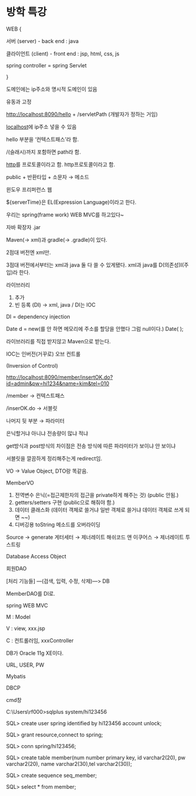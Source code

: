 # 방학 특강

WEB {

서버 (server) - back end : java

클라이언트 (client) - front end : jsp, html, css, js

spring controller = spring Servlet

}

도메인에는 ip주소와 명시적 도메인이 있음

유동과 고정

[http://localhost:8090/hello](http://localhost:8090/hello) + /servletPath (개발자가 정하는 거임)

[localhost](http://localhost)에 ip주소 넣을 수 있음

hello 부분을 ‘컨텍스트패스’라 함.

/(슬래시)까지 포함하면 path라 함.

[http](http://을)를 프로토콜이라고 함. http프로토콜이라고 함.

public + 반환타입 + 소문자 → 메소드

윈도우  프리퍼런스 웹

${serverTime}은 EL(Expression Language)이라고 한다.

우리는 spring(frame work) WEB MVC를 하고있다~

자바 확장자 .jar

Maven(→ xml)과 gradle(→ .gradle)이 있다.

2점대 버전엔 xml만.

3점대 버전에서부터는 xml과 java 둘 다 쓸 수 있게됐다. xml과 java를 D(의존성)I(주입)라 한다.

라이브러리

1. 추가
2. 빈 등록 (DI) → xml, java / DI는 IOC

DI = dependency injection

Date d = new(를 안 하면 메모리에 주소를 할당을 안했다 그럼 null이다.) Date( );

라이브러리를 직접 받지않고 Maven으로 받는다.

IOC는 인버전(거꾸로) 오브 컨트롤

(Inversion of Control)

[http://localhost:8090/member/insertOK.do?id=admin&pw=hi1234&name=kim&tel=010](http://localhost:8090/member/insertOK.do?id=admin&pw=hi1234&name=kim&tel=010)

/member → 컨텍스트패스

/inserOK.do → 서블릿

나머지 뒷 부분 → 파라미터

은닉할거냐 아니냐 전송량이 많냐 적냐

get방식과 post방식의 차이점은 전송 방식에 따른 파라미터가 보이냐 안 보이냐

서블릿을 깔끔하게 정리해주는게 redirect임.

VO → Value Object, DTO랑 똑같음.

MemberVO

1. 전역변수 은닉(=접근제한자의 접근을 private하게 해주는 것) (public 안됨.)
2. getters/setters 구현 (public으로 해줘야 함.)
3. 데이터 클래스화 (데이터 객체로 쓸거냐 일반 객체로 쓸거냐 데이터 객체로 쓰게 되면 ~~)
4. 디버깅용 toString 메소드를 오버라이딩

Source → generate 게터세터 → 제너레이트 해쉬코드 앤 이쿠어스 → 제너레이트 투 스트링

Database Access Object

회원DAO

[처리 기능들] —(검색, 입력, 수정, 삭제)—> DB

MemberDAO를 DI로.

spring WEB MVC

M : Model

V : view, xxx.jsp

C : 컨트롤러임, xxxController

DB가 Oracle 11g XE이다.

URL, USER, PW

Mybatis

DBCP

cmd창

C:\Users\rf000>sqlplus system/hi123456

SQL> create user spring identified by hi123456 account unlock;

SQL> grant resource,connect to spring;

SQL> conn spring/hi123456;

SQL> create table member(num number primary key, id varchar2(20), pw varchar2(20), name varchar2(30),tel varchar2(30));

SQL> create sequence seq_member;

SQL> select * from member;
